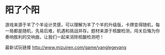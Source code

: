 # 阳了个阳

游戏来源于羊了个羊设计灵感，可以理解为羊了个羊的升级版，卡牌变得随机，每一局都是随机，先易后难，机遇和挑战并存。题材来源于核酸检测，闯关后悔为你奏响胜利的交响曲，让我们一起来消除核酸检测吧！

最新试玩链接 http://www.mizuiren.com/game/yanglegeyang
